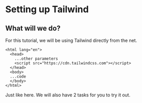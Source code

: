 # Setting up Tailwind

## What will we do?
For this tutorial, we will be using Tailwind directly from the net.

```<!DOCTYPE html>
<html lang="en">
  <head>
    ...other parameters
    <script src="https://cdn.tailwindcss.com"></script>
  </head>
  <body>
  ...code
  </body>
</html>
```

Just like here. We will also have 2 tasks for you to try it out. 